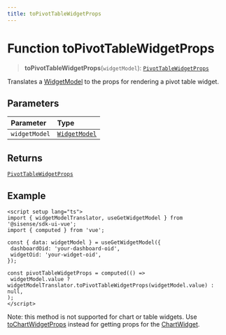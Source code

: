 ```yaml
---
title: toPivotTableWidgetProps
---
```


# Function toPivotTableWidgetProps

> **toPivotTableWidgetProps**(`widgetModel`): [`PivotTableWidgetProps`](../../../../sdk-ui/interfaces/interface.PivotTableWidgetProps.md)

Translates a [WidgetModel](../../interface.WidgetModel.md) to the props for rendering a pivot table widget.

## Parameters

| Parameter | Type |
| :------ | :------ |
| `widgetModel` | [`WidgetModel`](../../interface.WidgetModel.md) |

## Returns

[`PivotTableWidgetProps`](../../../../sdk-ui/interfaces/interface.PivotTableWidgetProps.md)

## Example

```vue
<script setup lang="ts">
import { widgetModelTranslator, useGetWidgetModel } from '@sisense/sdk-ui-vue';
import { computed } from 'vue';

const { data: widgetModel } = useGetWidgetModel({
 dashboardOid: 'your-dashboard-oid',
 widgetOid: 'your-widget-oid',
});

const pivotTableWidgetProps = computed(() =>
 widgetModel.value ? widgetModelTranslator.toPivotTableWidgetProps(widgetModel.value) : null,
);
</script>
```

Note: this method is not supported for chart or table widgets.
Use [toChartWidgetProps](function.toChartWidgetProps.md) instead for getting props for the [ChartWidget](../../../dashboards/class.ChartWidget.md).
